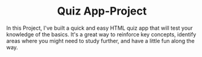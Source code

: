 <h1 align="center">Quiz App-Project</h1>
In this Project, I've built a quick and easy HTML quiz app that will test your knowledge of the basics. It's a great way to reinforce key concepts, identify areas where you might need to study further, and have a little fun along the way.
